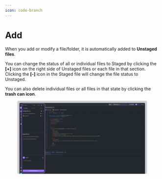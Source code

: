 ```yaml
---
icon: code-branch
---
```


# Add

When you add or modify a file/folder, it is automatically added to **Unstaged files**.

You can change the status of all or individual files to Staged by clicking the **\[+]** icon on the right side of Unstaged files or each file in that section. Clicking the **\[-]** icon in the Staged file will change the file status to Unstaged.&#x20;

You can also delete individual files or all files in that state by clicking the **trash can icon**.

<figure><img src="../../../.gitbook/assets/git_01 (1).png" alt=""><figcaption></figcaption></figure>
